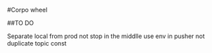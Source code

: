 #Corpo wheel


##TO DO

Separate local from prod
not stop in the middlle
use env in pusher
not duplicate topic const